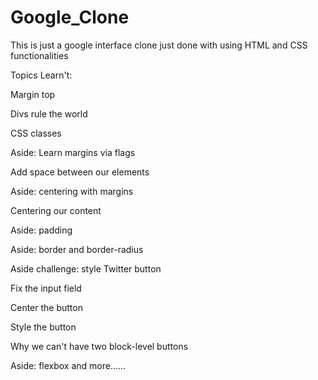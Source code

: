 # Google_Clone
This is just a google interface clone just done with using HTML and CSS functionalities

Topics Learn't:

Margin top

Divs rule the world

CSS classes

Aside: Learn margins via flags

Add space between our elements

Aside: centering with margins

Centering our content

Aside: padding

Aside: border and border-radius

Aside challenge: style Twitter button

Fix the input field

Center the button

Style the button

Why we can't have two block-level buttons

Aside: flexbox
and more......
